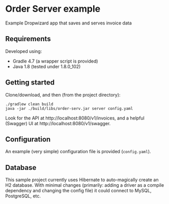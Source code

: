 # Order Server example
Example Dropwizard app that saves and serves invoice data

## Requirements

Developed using:
* Gradle 4.7 (a wrapper script is provided)
* Java 1.8 (tested under 1.8.0_102)

## Getting started

Clone/download, and then (from the project directory):

```
./gradlew clean build
java -jar ./build/libs/order-serv.jar server config.yaml
```

Look for the API at http://localhost:8080/v1/invoices, and a helpful (Swagger) UI at http://localhost:8080/v1/swagger.

## Configuration

An example (very simple) configuration file is provided (`config.yaml`).

## Database

This sample project currently uses Hibernate to auto-magically create an H2 database. With minimal changes (primarily:
adding a driver as a compile dependency and changing the config file) it could connect to MySQL, PostgreSQL, etc.